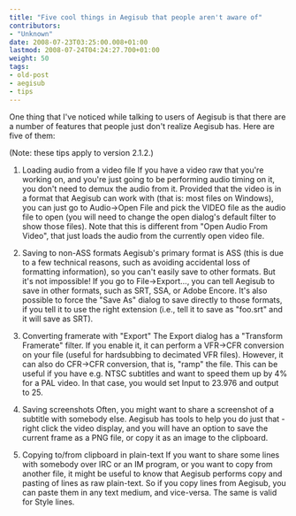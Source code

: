 ```yaml
---
title: "Five cool things in Aegisub that people aren't aware of"
contributors:
- "Unknown"
date: 2008-07-23T03:25:00.008+01:00
lastmod: 2008-07-24T04:24:27.700+01:00
weight: 50
tags:
- old-post
- aegisub
- tips
---
```

One thing that I've noticed while talking to users of Aegisub is that there are a number of features that people just don't realize Aegisub has. Here are five of them:

(Note: these tips apply to version 2.1.2.)

1. Loading audio from a video file
If you have a video raw that you're working on, and you're just going to be performing audio timing on it, you don't need to demux the audio from it. Provided that the video is in a format that Aegisub can work with (that is: most files on Windows), you can just go to Audio->Open File and pick the VIDEO file as the audio file to open (you will need to change the open dialog's default filter to show those files). Note that this is different from "Open Audio From Video", that just loads the audio from the currently open video file.

2. Saving to non-ASS formats
Aegisub's primary format is ASS (this is due to a few technical reasons, such as avoiding accidental loss of formatting information), so you can't easily save to other formats. But it's not impossible! If you go to File->Export..., you can tell Aegisub to save in other formats, such as SRT, SSA, or Adobe Encore. It's also possible to force the "Save As" dialog to save directly to those formats, if you tell it to use the right extension (i.e., tell it to save as "foo.srt" and it will save as SRT).

3. Converting framerate with "Export"
The Export dialog has a "Transform Framerate" filter. If you enable it, it can perform a VFR->CFR conversion on your file (useful for hardsubbing to decimated VFR files). However, it can also do CFR->CFR conversion, that is, "ramp" the file. This can be useful if you have e.g. NTSC subtitles and want to speed them up by 4% for a PAL video. In that case, you would set Input to 23.976 and output to 25.

4. Saving screenshots
Often, you might want to share a screenshot of a subtitle with somebody else. Aegisub has tools to help you do just that - right click the video display, and you will have an option to save the current frame as a PNG file, or copy it as an image to the clipboard.

5. Copying to/from clipboard in plain-text
If you want to share some lines with somebody over IRC or an IM program, or you want to copy from another file, it might be useful to know that Aegisub performs copy and pasting of lines as raw plain-text. So if you copy lines from Aegisub, you can paste them in any text medium, and vice-versa. The same is valid for Style lines.

